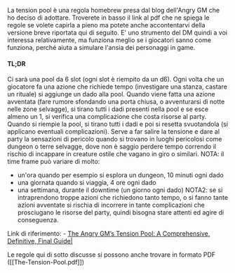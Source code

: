 La tension pool è una regola homebrew presa dal blog dell'Angry GM che ho deciso di adottare.
Troverete in basso il link al pdf che ne spiega le regole se volete capirla a pieno ma potete anche accontentarvi della versione breve riportata qui di seguito. E' uno strumento del DM quindi a voi interessa relativamente, ma funziona meglio se i giocatori sanno come funziona, perché aiuta a simulare l'ansia dei personaggi in game.

#### TL;DR
Ci sarà una pool da 6 slot (ogni slot è riempito da un d6). Ogni volta che un giocatore fa una azione che richiede tempo (investigare una stanza, castare un rituale) si aggiunge un dado alla pool. Quando viene fatta una azione avventata (fare rumore sfondando una porta chiusa, o avventurarsi di notte nelle zone selvagge), si tirano tutti i dadi presenti nella pool e se esce almeno un 1, si verifica una complicazione che costa risorse al party. Quando si riempie la pool, si tirano tutti i dadi e poi si resetta svuotandola (si applicano eventuali complicazioni).
Serve a far salire la tensione e dare al party la sensazioni di pericolo quando si trovano in luoghi pericolosi come dungeon o terre selvagge, dove non è saggio perdere tempo correndo il rischio di incappare in creature ostile che vagano in giro o similari. 
NOTA: il time frame può variare di molto:
- un'ora quando per esempio si esplora un dungeon, 10 minuti ogni dado
- una giornata quando si viaggia, 4 ore ogni dado
- una settimana, durante il downtime (un giorno ogni dado)
NOTA2: se si intraprendono troppe azioni che richiedono tanto tempo, o si fanno tante azioni avventate si rischia di incorrere in tante complicazioni che prosciugano le risorse del party, quindi bisogna stare attenti ed agire di conseguenza.

Link di riferimento:
	- [The Angry GM’s Tension Pool: A Comprehensive, Definitive, Final Guide|](https://theangrygm.com/definitive-tension-pool/)

Le regole qui di sotto discusse si possono anche trovare in formato PDF ([[The-Tension-Pool.pdf]])
